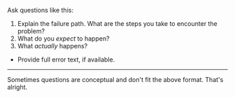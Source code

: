 Ask questions like this:

1. Explain the failure path. What are the steps you take to encounter the problem?
2. What do you _expect_ to happen?
3. What _actually_ happens?
  - Provide full error text, if available.

---

Sometimes questions are conceptual and don't fit the above format. That's alright.